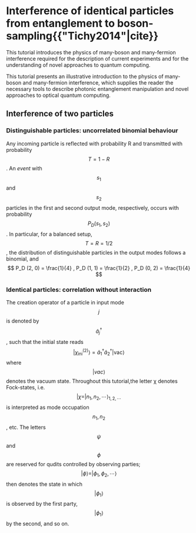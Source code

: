 # Interference of identical particles from entanglement to boson-sampling{{"Tichy2014"|cite}} 

This tutorial introduces the physics of many-boson and many-fermion interference required for the description of current experiments and for the understanding of novel approaches to quantum computing.

This tutorial presents an illustrative introduction to the physics of many-boson and many-fermion interference, which supplies the reader the necessary tools to describe photonic entanglement manipulation and novel approaches to optical quantum computing.

## Interference of two particles

### Distinguishable particles: uncorrelated binomial behaviour
Any incoming particle is reflected with probability R and transmitted with probability $$T = 1 -R$$. An *event* with $$s_1$$ and $$s_2$$ particles in the first and second output mode, respectively, occurs with probability $$P_D (s_1 , s_2 )$$. In particular, for a balanced setup, $$T = R = 1/2$$, the distribution of distinguishable particles in the output modes follows a binomial, and 
$$
P_D (2, 0) = \frac{1}{4} , P_D (1, 1) = \frac{1}{2} , P_D (0, 2) = \frac{1}{4}
$$

### Identical particles: correlation without interaction

The creation operator of a particle in input mode $$j$$ is denoted by $$\hat{a}^\dag_ j$$ , such that the initial state reads
$$
|\chi_{\text{ini}}^{(2)}\rangle =\hat{a}_1^\dag\hat{a}_2^\dag|\text{vac}\rangle
$$
where $$|vac\rangle $$denotes the vacuum state. Throughout this tutorial,the letter χ denotes Fock-states, i.e. $$|\chi = |n_1 , n_2 , \cdots\rangle _{1,2,\cdots}$$is interpreted as mode occupation $$n_1 , n_2$$ , etc. The letters $$\psi$$and $$\phi$$ are reserved for qudits controlled by observing parties; $$|\phi\rangle= |\phi_1 , \phi_2 ,\cdots\rangle $$then denotes the state in which $$|\phi_1\rangle$$is observed by the first party, $$|\phi_1\rangle$$by the second, and so on.